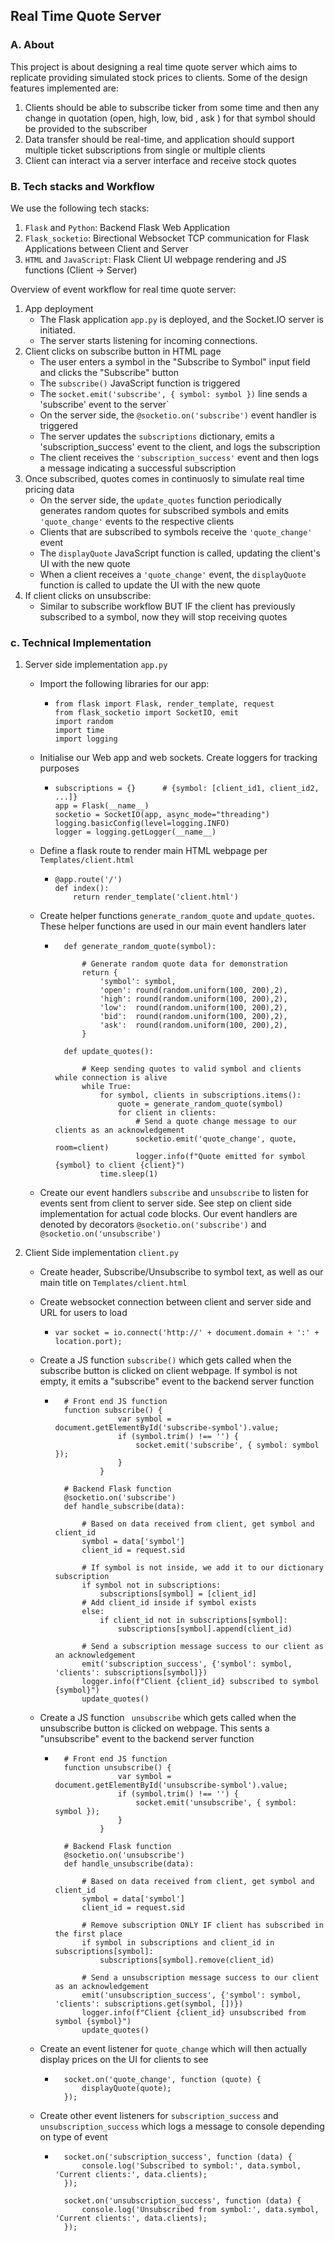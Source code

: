 ## Real Time Quote Server

### A. About
This project is about designing a real time quote server which aims to replicate providing simulated stock prices to clients. Some of the design features implemented are:
1. Clients should be able to subscribe ticker from some time and then any change
in quotation (open, high, low, bid , ask ) for that symbol should be provided to the
subscriber
2. Data transfer should be real-time, and application should support multiple
ticket subscriptions from single or multiple clients
3. Client can interact via a server interface and receive stock quotes


### B. Tech stacks and Workflow
We use the following tech stacks:
1. ```Flask``` and ```Python```: Backend Flask Web Application
2. ```Flask_socketio```: Birectional Websocket TCP communication for Flask Applications between Client and Server
3. ```HTML``` and ```JavaScript```: Flask Client UI webpage rendering and JS functions (Client -> Server)

Overview of event workflow for real time quote server:
1. App deployment
    - The Flask application ```app.py``` is deployed, and the Socket.IO server is initiated.
    - The server starts listening for incoming connections.
2. Client clicks on subscribe button in HTML page
    - The user enters a symbol in the "Subscribe to Symbol" input field and clicks the "Subscribe" button
    - The ```subscribe()``` JavaScript function is triggered
    - The ```socket.emit('subscribe', { symbol: symbol })``` line sends a 'subscribe' event to the server`
    - On the server side, the ```@socketio.on('subscribe')``` event handler is triggered
    - The server updates the ```subscriptions``` dictionary, emits a 'subscription_success' event to the client, and logs the subscription
    - The client receives the ```'subscription_success'``` event and then logs a message indicating a successful subscription
3. Once subscribed, quotes comes in continuosly to simulate real time pricing data
    - On the server side, the ```update_quotes``` function periodically generates random quotes for subscribed symbols and emits ```'quote_change'``` events to the respective clients
    - Clients that are subscribed to symbols receive the ```'quote_change'``` event
    - The ```displayQuote``` JavaScript function is called, updating the client's UI with the new quote
    - When a client receives a ```'quote_change'``` event, the ```displayQuote``` function is called to update the UI with the new quote
4. If client clicks on unsubscribe:
    - Similar to subscribe workflow BUT IF the client has previously subscribed to a symbol, now they will stop receiving quotes

### c. Technical Implementation
1. Server side implementation ```app.py```
    - Import the following libraries for our app:
        - ```
          from flask import Flask, render_template, request
          from flask_socketio import SocketIO, emit
          import random
          import time
          import logging
          ```
    - Initialise our Web app and web sockets. Create loggers for tracking purposes
        - ```
          subscriptions = {}      # {symbol: [client_id1, client_id2, ...]}
          app = Flask(__name__)
          socketio = SocketIO(app, async_mode="threading")
          logging.basicConfig(level=logging.INFO)
          logger = logging.getLogger(__name__)
          ```
    - Define a flask route to render main HTML webpage per ```Templates/client.html```
        - ```
          @app.route('/')
          def index():
              return render_template('client.html')
          ```
    - Create helper functions ```generate_random_quote``` and ```update_quotes```. These helper functions are used in our main event handlers later
        - ```
            def generate_random_quote(symbol):

                # Generate random quote data for demonstration
                return {
                    'symbol': symbol,
                    'open': round(random.uniform(100, 200),2),
                    'high': round(random.uniform(100, 200),2),
                    'low':  round(random.uniform(100, 200),2),
                    'bid':  round(random.uniform(100, 200),2),
                    'ask':  round(random.uniform(100, 200),2),
                }

            def update_quotes():

                # Keep sending quotes to valid symbol and clients while connection is alive
                while True:
                    for symbol, clients in subscriptions.items():
                        quote = generate_random_quote(symbol)
                        for client in clients:
                            # Send a quote change message to our clients as an acknowledgement
                            socketio.emit('quote_change', quote, room=client)
                            logger.info(f"Quote emitted for symbol {symbol} to client {client}")
                    time.sleep(1)
          ```

    - Create our event handlers ```subscribe``` and ```unsubscribe``` to listen for events sent from client to server side. See step on client side implementation for actual code blocks. Our event handlers are denoted by decorators ```@socketio.on('subscribe')``` and ```@socketio.on('unsubscribe')```
        
2. Client Side implementation ```client.py```
    - Create header, Subscribe/Unsubscribe to symbol text, as well as our main title on ```Templates/client.html```

    - Create websocket connection between client and server side and URL for users to load
        - ```
          var socket = io.connect('http://' + document.domain + ':' + location.port);
          ```
    - Create a JS function ```subscribe()``` which gets called when the subscribe button is clicked on client webpage. If symbol is not empty, it emits a "subscribe" event to the backend server function
        - ```
            # Front end JS function
            function subscribe() {
                        var symbol = document.getElementById('subscribe-symbol').value;
                        if (symbol.trim() !== '') {
                            socket.emit('subscribe', { symbol: symbol });
                        }
                    }

            # Backend Flask function
            @socketio.on('subscribe')
            def handle_subscribe(data):

                # Based on data received from client, get symbol and client_id
                symbol = data['symbol']
                client_id = request.sid  

                # If symbol is not inside, we add it to our dictionary subscription
                if symbol not in subscriptions:
                    subscriptions[symbol] = [client_id]
                # Add client_id inside if symbol exists
                else:
                    if client_id not in subscriptions[symbol]:
                        subscriptions[symbol].append(client_id)

                # Send a subscription message success to our client as an acknowledgement
                emit('subscription_success', {'symbol': symbol, 'clients': subscriptions[symbol]})
                logger.info(f"Client {client_id} subscribed to symbol {symbol}")
                update_quotes()
            ```
    - Create a JS function ``` unsubscribe``` which gets called when the unsubscribe button is clicked on webpage. This sents a "unsubscribe" event to the backend server function
        - ```
            # Front end JS function
            function unsubscribe() {
                        var symbol = document.getElementById('unsubscribe-symbol').value;
                        if (symbol.trim() !== '') {
                            socket.emit('unsubscribe', { symbol: symbol });
                        }
                    }

            # Backend Flask function
            @socketio.on('unsubscribe')
            def handle_unsubscribe(data):

                # Based on data received from client, get symbol and client_id
                symbol = data['symbol']
                client_id = request.sid

                # Remove subscription ONLY IF client has subscribed in the first place
                if symbol in subscriptions and client_id in subscriptions[symbol]:
                    subscriptions[symbol].remove(client_id)

                # Send a unsubscription message success to our client as an acknowledgement
                emit('unsubscription_success', {'symbol': symbol, 'clients': subscriptions.get(symbol, [])})
                logger.info(f"Client {client_id} unsubscribed from symbol {symbol}")
                update_quotes()
            ```
    - Create an event listener for ```quote_change``` which will then actually display prices on the UI for clients to see
        - ```
            socket.on('quote_change', function (quote) {
                displayQuote(quote);
            });
          ```
    - Create other event listeners for ```subscription_success``` and ```unsubscription_success``` which logs a message to console depending on type of event
        - ```
            socket.on('subscription_success', function (data) {
                console.log('Subscribed to symbol:', data.symbol, 'Current clients:', data.clients);
            });

            socket.on('unsubscription_success', function (data) {
                console.log('Unsubscribed from symbol:', data.symbol, 'Current clients:', data.clients);
            });

          ```